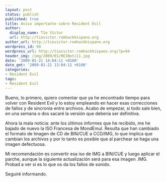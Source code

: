 ```yaml
---
layout: post
status: publish
published: true
title: Aviso importante sobre Resident Evil
author:
  display_name: Tío Víctor
  url: http://tiovictor.romhackhispano.org
author_url: http://tiovictor.romhackhispano.org
wordpress_id: 94
wordpress_url: http://tiovictor.romhackhispano.org/?p=94
header_img: /img/2009/01/RE1Noti11.jpg
date: '2009-01-21 14:04:11 +0100'
date_gmt: '2009-01-21 13:04:11 +0100'
categories:
- Resident Evil
tags:
- Resident Evil
---
```

Bueno, lo primero, quiero comentar que ya he encontrado tiempo para volver con 
Resident Evil y lo estoy empleando en hacer esas correcciones de fallos y de sincronia 
entre archivos. Acabo de empezar, si todo sale bien, en una semana o dos sacaré la 
versión que debería ser definitiva.

Ahora la mala noticia: ante los últimos informes que he recibido, me he bajado de 
nuevo la ISO Francesa de MondEmul. Resulta que han cambiado el formato de Imagen de 
CD de BIN/CUE a CCD/IMG, lo que implica que cambian los archivos y por lo tanto es 
posible que al parchear se haga una imagen defectuosa.

Mi recomendación es convertir esa iso de IMG a BIN/CUE y luego aplicar el parche, 
aunque la siguiente actualización será para esa imagen .IMG. Probad a ver si es lo 
que os da los fallos de sonido.

Seguiré informando.
